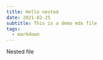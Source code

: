 ```yaml
---
title: Hello nested
date: 2021-02-25
subtitle: This is a demo mdx file
tags:
  - markdown
---
```


Nested file
